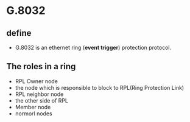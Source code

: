 # G.8032
 ## define
  * G.8032 is an ethernet ring (**event trigger**) protection protocol.
 
 ## The roles in a ring
 * RPL Owner node
  * the node which is responsible to block to RPL(Ring Protection Link)
 * RPL neighbor node
  * the other side of RPL
 * Member node
  * normorl nodes
